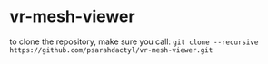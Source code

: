 # vr-mesh-viewer

to clone the repository, make sure you call:
`git clone --recursive https://github.com/psarahdactyl/vr-mesh-viewer.git`

